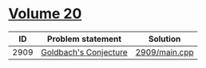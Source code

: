 # [Volume 20](http://poj.org/problemlist?volume=20)


| ID   | Problem statement                                       | Solution                       |
|------|---------------------------------------------------------|--------------------------------|
| 2909 | [Goldbach's Conjecture](http://poj.org/problem?id=2909) | [2909/main.cpp](2909/main.cpp) |

